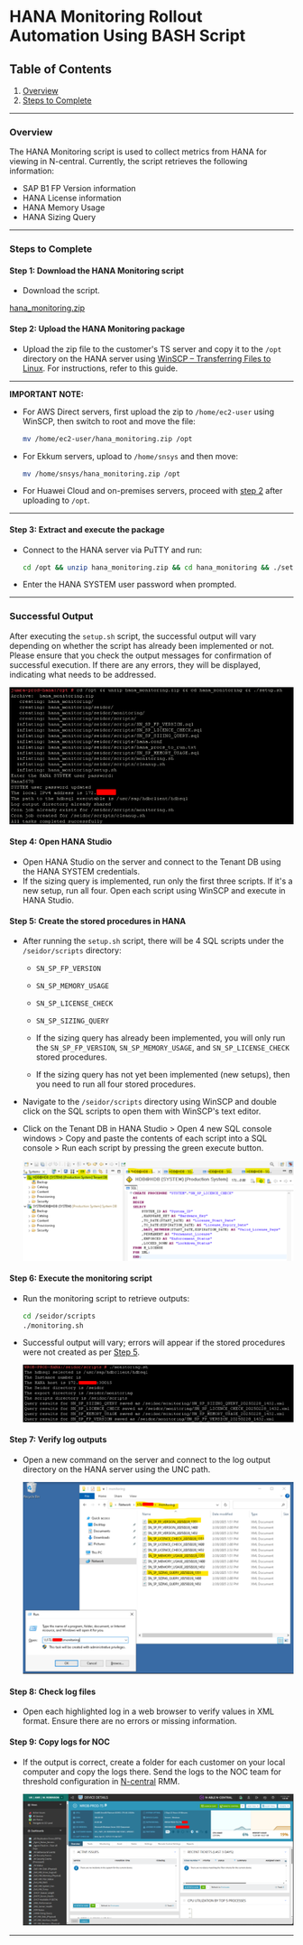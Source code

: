 # HANA Monitoring Rollout Automation Using BASH Script

## Table of Contents

1. [Overview](#overview)
2. [Steps to Complete](#steps-to-complete)

---

### Overview

The HANA Monitoring script is used to collect metrics from HANA for viewing in N-central. Currently, the script retrieves the following information:

- SAP B1 FP Version information
- HANA License information
- HANA Memory Usage
- HANA Sizing Query

---

### Steps to Complete

#### Step 1: Download the HANA Monitoring script

- Download the script.

[hana_monitoring.zip](https://github.com/JThomas404/SAP-HANA-Professional-Portfolio/blob/main/hana_monitoring.zip)

#### Step 2: Upload the HANA Monitoring package

- Upload the zip file to the customer's TS server and copy it to the `/opt` directory on the HANA server using [WinSCP – Transferring Files to Linux](WinSCP-Transferring-Files-to-Linux.md). For instructions, refer to this guide.

---

**IMPORTANT NOTE:**

- For AWS Direct servers, first upload the zip to `/home/ec2-user` using WinSCP, then switch to root and move the file:

    ```bash
    mv /home/ec2-user/hana_monitoring.zip /opt
    ```

- For Ekkum servers, upload to `/home/snsys` and then move:

    ```bash
    mv /home/snsys/hana_monitoring.zip /opt
    ```

- For Huawei Cloud and on-premises servers, proceed with [step 2](#step-2-upload-the-hana-monitoring-package) after uploading to `/opt`.

---

#### Step 3: Extract and execute the package

- Connect to the HANA server via PuTTY and run:

    ```bash
    cd /opt && unzip hana_monitoring.zip && cd hana_monitoring && ./setup.sh
    ```

- Enter the HANA SYSTEM user password when prompted.

---

### Successful Output

After executing the `setup.sh` script, the successful output will vary depending on whether the script has already been implemented or not. Please ensure that you check the output messages for confirmation of successful execution. If there are any errors, they will be displayed, indicating what needs to be addressed.

![successful-output](https://github.com/JThomas404/SAP-HANA-Professional-Portfolio/blob/main/images/successful-output.png)

#### Step 4: Open HANA Studio

- Open HANA Studio on the server and connect to the Tenant DB using the HANA SYSTEM credentials.
- If the sizing query is implemented, run only the first three scripts. If it's a new setup, run all four. Open each script using WinSCP and execute in HANA Studio.

#### Step 5: Create the stored procedures in HANA

- After running the `setup.sh` script, there will be 4 SQL scripts under the `/seidor/scripts` directory: 
    - `SN_SP_FP_VERSION`
    - `SN_SP_MEMORY_USAGE`
    - `SN_SP_LICENSE_CHECK`
    - `SN_SP_SIZING_QUERY`

    - If the sizing query has already been implemented, you will only run the `SN_SP_FP_VERSION`, `SN_SP_MEMORY_USAGE`, and `SN_SP_LICENSE_CHECK` stored procedures.
    - If the sizing query has not yet been implemented (new setups), then you need to run all four stored procedures.

- Navigate to the `/seidor/scripts` directory using WinSCP and double click on the SQL scripts to open them with WinSCP's text editor.
- Click on the Tenant DB in HANA Studio > Open 4 new SQL console windows > Copy and paste the contents of each script into a SQL console > Run each script by pressing the green execute button.
  
  ![sql-console](https://github.com/JThomas404/SAP-HANA-Professional-Portfolio/blob/main/images/sql-console.png)

#### Step 6: Execute the monitoring script

- Run the monitoring script to retrieve outputs:

    ```bash
    cd /seidor/scripts
    ./monitoring.sh
    ```

- Successful output will vary; errors will appear if the stored procedures were not created as per [Step 5](#step-5-create-the-stored-procedures-in-hana).

    ![monitoring-script-output](https://github.com/JThomas404/SAP-HANA-Professional-Portfolio/blob/main/images/monitoring-script-output.png)

#### Step 7: Verify log outputs

- Open a new command on the server and connect to the log output directory on the HANA server using the UNC path.

    ![log-output-directory](https://github.com/JThomas404/SAP-HANA-Professional-Portfolio/blob/main/images/log-output-directory.png)

#### Step 8: Check log files

- Open each highlighted log in a web browser to verify values in XML format. Ensure there are no errors or missing information.

#### Step 9: Copy logs for NOC

- If the output is correct, create a folder for each customer on your local computer and copy the logs there. Send the logs to the NOC team for threshold configuration in [N-central](https://www.bing.com/aclk?ld=e8qnjPCUdXUCcguHhsnjspPDVUCUxYY4nUQP6MQc2zp6FQt8hdT3dCexea1OZpmu_Tx6Ns6CAMYJmMsGAoOy17jUm_vtCcWBt5pvvYY-26COjRWsKhiwAK7q6QCrdXwS0wLBEpa82qwoC-0PZjgnQ6N43CR1uBQqDSSos4JgKa7R-3t2lneNYK_LL02aAYepA1vndhwg&u=aHR0cHMlM2ElMmYlMmZ3d3cubi1hYmxlLmNvbSUyZmxwJTJmbi1jZW50cmFsLXRyaWFsJTNmdXRtX21lZGl1bSUzZGNwYyUyNnV0bV9zb3VyY2UlM2RiaW5nLWJyYW5kJTI2dXRtX2NhbXBhaWduJTNkcm0tZ2xibC1sdC1kZ2QtYmluZ19icmFuZC0yMDIxLTAxLTAxJTI2dXRtX3Rlcm0lM2RuY2VudHJhbF9rd2QtNzE5NTAxMDg2MDAxOTklM2FhdWQtODExMjk0ODU1JTNhbG9jLTE2OF9lXyUyNnV0bV9jb250ZW50JTNkb181ODA0MDc5ODFfMTE1MTE5MDQzNzU2NDM0OSUyNmdjbGlkJTNkMzg1YzEwNjc5ZjYzMTNiMzgxYzQ3NzhiZTgxYzRhNzUlMjZnY2xzcmMlM2QzcC5kcyUyNm1zY2xraWQlM2QzODVjMTA2NzlmNjMxM2IzODFjNDc3OGJlODFjNGE3NQ&rlid=385c10679f6313b381c4778be81c4a75&ntb=1) RMM.

    ![copy-logs-noc](https://github.com/JThomas404/SAP-HANA-Professional-Portfolio/blob/main/images/copy-logs-noc.png)

---